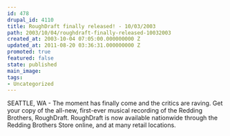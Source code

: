 ```yaml
---
id: 478
drupal_id: 4110
title: RoughDraft finally released! - 10/03/2003
path: 2003/10/04/roughdraft-finally-released-10032003
created_at: 2003-10-04 07:05:00.000000000 Z
updated_at: 2011-08-20 03:36:31.000000000 Z
promoted: true
featured: false
state: published
main_image: 
tags:
- Uncategorized
---
```

SEATTLE, WA - The moment has finally come and the critics are raving. Get your copy of the all-new, first-ever musical recording of the Redding Brothers, RoughDraft. RoughDraft is now available nationwide through the Redding Brothers Store online, and at many retail locations.
